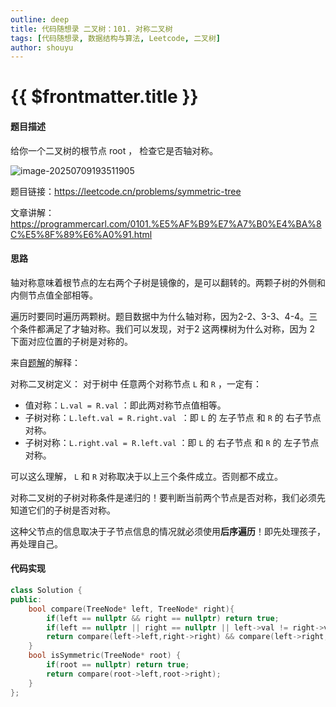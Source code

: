 ```yaml
---
outline: deep
title: 代码随想录 二叉树：101. 对称二叉树
tags: [代码随想录, 数据结构与算法, Leetcode, 二叉树]
author: shouyu
---
```


# {{ $frontmatter.title }}

#### 题目描述

给你一个二叉树的根节点 root ， 检查它是否轴对称。

![image-20250709193511905](https://images-xxueyu.oss-cn-shanghai.aliyuncs.com/image-20250709193511905.png)

题目链接：https://leetcode.cn/problems/symmetric-tree

文章讲解：https://programmercarl.com/0101.%E5%AF%B9%E7%A7%B0%E4%BA%8C%E5%8F%89%E6%A0%91.html

#### 思路

轴对称意味着根节点的左右两个子树是镜像的，是可以翻转的。两颗子树的外侧和内侧节点值全部相等。

遍历时要同时遍历两颗树。题目数据中为什么轴对称，因为2-2、3-3、4-4。三个条件都满足了才轴对称。我们可以发现，对于2 这两棵树为什么对称，因为 2 下面对应位置的子树是对称的。

来自[题解](https://leetcode.cn/problems/symmetric-tree/solutions/2361627/101-dui-cheng-er-cha-shu-fen-zhi-qing-xi-8oba/)的解释：

对称二叉树定义： 对于树中 任意两个对称节点 `L` 和 `R` ，一定有：

- 值对称：`L.val = R.val` ：即此两对称节点值相等。
- 子树对称：`L.left.val = R.right.val `：即 `L` 的 左子节点 和 `R` 的 右子节点 对称。
- 子树对称：`L.right.val = R.left.val` ：即 `L` 的 右子节点 和 `R` 的 左子节点 对称。

可以这么理解， `L` 和 `R` 对称取决于以上三个条件成立。否则都不成立。

对称二叉树的子树对称条件是递归的！要判断当前两个节点是否对称，我们必须先知道它们的子树是否对称。

这种父节点的信息取决于子节点信息的情况就必须使用**后序遍历**！即先处理孩子，再处理自己。

#### 代码实现

```C++
class Solution {
public:
    bool compare(TreeNode* left, TreeNode* right){
        if(left == nullptr && right == nullptr) return true;
        if(left == nullptr || right == nullptr || left->val != right->val) return false;
        return compare(left->left,right->right) && compare(left->right,right->left);
    }
    bool isSymmetric(TreeNode* root) {
        if(root == nullptr) return true;
        return compare(root->left,root->right);
    }
};
```

